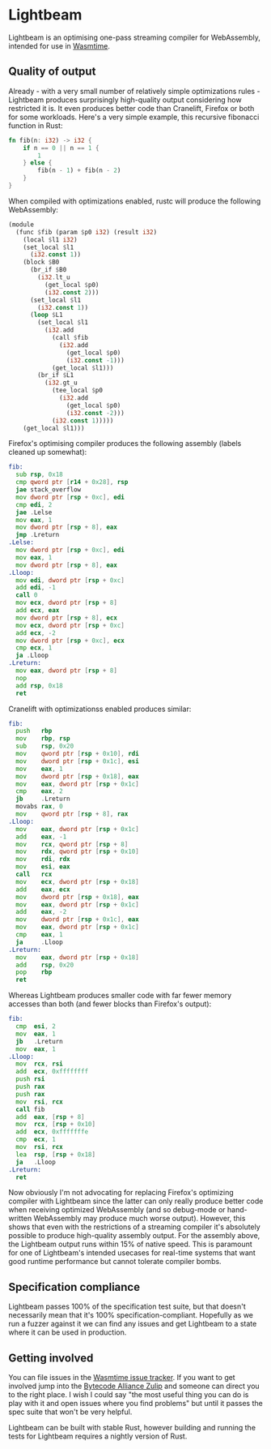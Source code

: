 # Lightbeam

Lightbeam is an optimising one-pass streaming compiler for WebAssembly, intended for use in [Wasmtime][wasmtime].

[wasmtime]: https://github.com/bytecodealliance/wasmtime

## Quality of output

Already - with a very small number of relatively simple optimizations rules - Lightbeam produces surprisingly high-quality output considering how restricted it is. It even produces better code than Cranelift, Firefox or both for some workloads. Here's a very simple example, this recursive fibonacci function in Rust:

```rust
fn fib(n: i32) -> i32 {
    if n == 0 || n == 1 {
        1
    } else {
        fib(n - 1) + fib(n - 2)
    }
}
```

When compiled with optimizations enabled, rustc will produce the following WebAssembly:

```rust
(module
  (func $fib (param $p0 i32) (result i32)
    (local $l1 i32)
    (set_local $l1
      (i32.const 1))
    (block $B0
      (br_if $B0
        (i32.lt_u
          (get_local $p0)
          (i32.const 2)))
      (set_local $l1
        (i32.const 1))
      (loop $L1
        (set_local $l1
          (i32.add
            (call $fib
              (i32.add
                (get_local $p0)
                (i32.const -1)))
            (get_local $l1)))
        (br_if $L1
          (i32.gt_u
            (tee_local $p0
              (i32.add
                (get_local $p0)
                (i32.const -2)))
            (i32.const 1)))))
    (get_local $l1)))
```

Firefox's optimising compiler produces the following assembly (labels cleaned up somewhat):

```asm
fib:
  sub rsp, 0x18
  cmp qword ptr [r14 + 0x28], rsp
  jae stack_overflow
  mov dword ptr [rsp + 0xc], edi
  cmp edi, 2
  jae .Lelse
  mov eax, 1
  mov dword ptr [rsp + 8], eax
  jmp .Lreturn
.Lelse:
  mov dword ptr [rsp + 0xc], edi
  mov eax, 1
  mov dword ptr [rsp + 8], eax
.Lloop:
  mov edi, dword ptr [rsp + 0xc]
  add edi, -1
  call 0
  mov ecx, dword ptr [rsp + 8]
  add ecx, eax
  mov dword ptr [rsp + 8], ecx
  mov ecx, dword ptr [rsp + 0xc]
  add ecx, -2
  mov dword ptr [rsp + 0xc], ecx
  cmp ecx, 1
  ja .Lloop
.Lreturn:
  mov eax, dword ptr [rsp + 8]
  nop
  add rsp, 0x18
  ret
```

Cranelift with optimizationss enabled produces similar:

```asm
fib:
  push   rbp
  mov    rbp, rsp
  sub    rsp, 0x20
  mov    qword ptr [rsp + 0x10], rdi
  mov    dword ptr [rsp + 0x1c], esi
  mov    eax, 1
  mov    dword ptr [rsp + 0x18], eax
  mov    eax, dword ptr [rsp + 0x1c]
  cmp    eax, 2
  jb     .Lreturn
  movabs rax, 0
  mov    qword ptr [rsp + 8], rax
.Lloop:
  mov    eax, dword ptr [rsp + 0x1c]
  add    eax, -1
  mov    rcx, qword ptr [rsp + 8]
  mov    rdx, qword ptr [rsp + 0x10]
  mov    rdi, rdx
  mov    esi, eax
  call   rcx
  mov    ecx, dword ptr [rsp + 0x18]
  add    eax, ecx
  mov    dword ptr [rsp + 0x18], eax
  mov    eax, dword ptr [rsp + 0x1c]
  add    eax, -2
  mov    dword ptr [rsp + 0x1c], eax
  mov    eax, dword ptr [rsp + 0x1c]
  cmp    eax, 1
  ja     .Lloop
.Lreturn:
  mov    eax, dword ptr [rsp + 0x18]
  add    rsp, 0x20
  pop    rbp
  ret
```

Whereas Lightbeam produces smaller code with far fewer memory accesses than both (and fewer blocks than Firefox's output):

```asm
fib:
  cmp  esi, 2
  mov  eax, 1
  jb   .Lreturn
  mov  eax, 1
.Lloop:
  mov  rcx, rsi
  add  ecx, 0xffffffff
  push rsi
  push rax
  push rax
  mov  rsi, rcx
  call fib
  add  eax, [rsp + 8]
  mov  rcx, [rsp + 0x10]
  add  ecx, 0xfffffffe
  cmp  ecx, 1
  mov  rsi, rcx
  lea  rsp, [rsp + 0x18]
  ja   .Lloop
.Lreturn:
  ret
```

Now obviously I'm not advocating for replacing Firefox's optimizing compiler with Lightbeam since the latter can only really produce better code when receiving optimized WebAssembly (and so debug-mode or hand-written WebAssembly may produce much worse output). However, this shows that even with the restrictions of a streaming compiler it's absolutely possible to produce high-quality assembly output. For the assembly above, the Lightbeam output runs within 15% of native speed. This is paramount for one of Lightbeam's intended usecases for real-time systems that want good runtime performance but cannot tolerate compiler bombs.

## Specification compliance

Lightbeam passes 100% of the specification test suite, but that doesn't necessarily mean that it's 100% specification-compliant. Hopefully as we run a fuzzer against it we can find any issues and get Lightbeam to a state where it can be used in production.

## Getting involved

You can file issues in the [Wasmtime issue tracker][Wasmtime issue tracker]. If you want to get involved jump into the [Bytecode Alliance Zulip][bytecodealliance-zulip] and someone can direct you to the right place. I wish I could say "the most useful thing you can do is play with it and open issues where you find problems" but until it passes the spec suite that won't be very helpful.

Lightbeam can be built with stable Rust, however building and running the tests for Lightbeam requires a nightly version of Rust.

[bytecodealliance-zulip]: https://bytecodealliance.zulipchat.com/
[Wasmtime issue tracker]: https://github.com/bytecodealliance/wasmtime/issues
